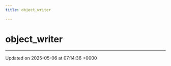 ```yaml
---
title: object_writer

---
```


# object_writer





-------------------------------

Updated on 2025-05-06 at 07:14:36 +0000